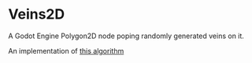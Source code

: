 # Veins2D

A Godot Engine Polygon2D node poping randomly generated veins on it.

An implementation of [this algorithm](https://www.cp.eng.chula.ac.th/~prabhas//paper/2002/cmm2002.pdf)
